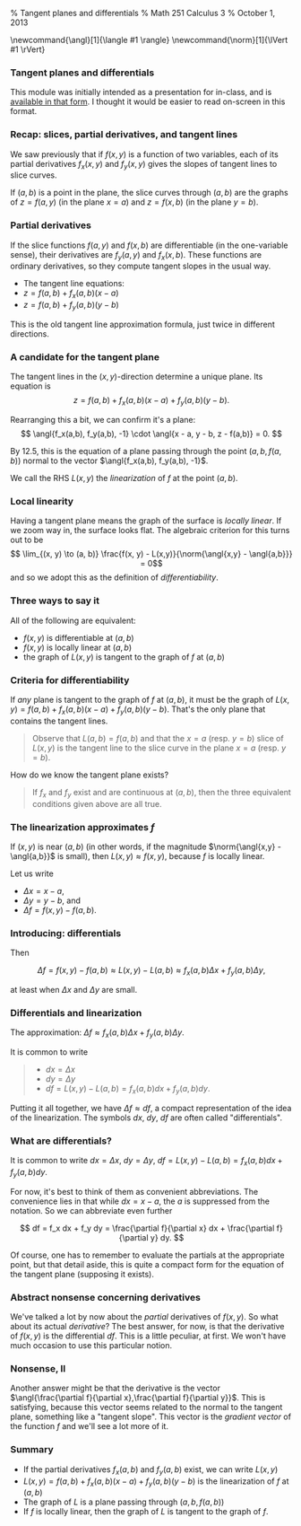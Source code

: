 % Tangent planes and differentials
% Math 251 Calculus 3
% October 1, 2013

\newcommand{\angl}[1]{\langle #1 \rangle}
\newcommand{\norm}[1]{\lVert #1 \rVert}

### Tangent planes and differentials

This module was initially intended as a presentation for in-class, and is [available in that form][d07]. I thought it would be easier to read on-screen in this format.

### Recap: slices, partial derivatives, and tangent lines

We saw previously that if $f(x,y)$ is a function of two variables, each of its partial derivatives $f_x(x,y)$ and $f_y(x,y)$ gives the slopes of tangent lines to slice curves.

If $(a, b)$ is a point in the plane, the slice curves through $(a,b)$ are the graphs of $z = f(a, y)$ (in the plane $x = a$) and $z = f(x, b)$ (in the plane $y = b$).

### Partial derivatives

If the slice functions $f(a, y)$ and $f(x,b)$ are differentiable (in the one-variable sense), their derivatives are $f_y(a,y)$ and $f_x(x,b)$. These functions are ordinary derivatives, so they compute tangent slopes in the usual way.

- The tangent line equations: 
- $z = f(a, b) + f_x(a,b)(x - a)$
- $z = f(a, b) + f_y(a,b)(y - b)$

This is the old tangent line approximation formula, just twice in different directions.

### A candidate for the tangent plane

The tangent lines in the $(x,y)$-direction determine a unique plane. Its equation is
$$ z = f(a,b) + f_x(a,b)(x-a) + f_y(a,b)(y - b). $$

Rearranging this a bit, we can confirm it's a plane:
$$ \angl{f_x(a,b), f_y(a,b), -1} \cdot \angl{x - a, y - b, z - f(a,b)} = 0. $$

By 12.5, this is the equation of a plane passing through the point $(a, b, f(a, b))$ normal to the vector $\angl{f_x(a,b), f_y(a,b), -1}$.

We call the RHS $L(x,y)$ the *linearization* of $f$ at the point $(a,b)$.

### Local linearity 

Having a tangent plane means the graph of the surface is *locally linear*. If we zoom way in, the surface looks flat. The algebraic criterion for this turns out to be
$$ \lim_{(x, y) \to (a, b)} \frac{f(x, y) - L(x,y)}{\norm{\angl{x,y} - \angl{a,b}}} = 0$$
and so we adopt this as the definition of *differentiability*.

### Three ways to say it

All of the following are equivalent:

- $f(x,y)$ is differentiable at $(a,b)$
- $f(x,y)$ is locally linear at $(a,b)$
- the graph of $L(x,y)$ is tangent to the graph of $f$ at $(a,b)$

### Criteria for differentiability

If *any* plane is tangent to the graph of $f$ at $(a,b)$, it must be the graph of $L(x,y) = f(a,b) + f_x(a,b)(x-a) + f_y(a,b)(y - b)$. That's the only plane that contains the tangent lines.

> Observe that $L(a, b) = f(a, b)$ and that the $x = a$ (resp. $y = b$) slice of $L(x,y)$ is the tangent line to the slice curve in the plane $x = a$ (resp. $y = b$).

How do we know the tangent plane exists?

> If $f_x$ and $f_y$ exist and are continuous at $(a,b)$, then the three equivalent conditions given above are all true.

### The linearization approximates $f$

If $(x,y)$ is near $(a,b)$ (in other words, if the magnitude $\norm{\angl{x,y} - \angl{a,b}}$ is small), then $L(x,y) \approx f(x,y)$, because $f$ is locally linear.

Let us write 

- $\Delta x = x - a$, 
- $\Delta y = y - b$, and 
- $\Delta f = f(x,y) - f(a,b)$. 

### Introducing: differentials

Then 

$$
\Delta f = f(x,y) - f(a,b) 
          \approx L(x,y) - L(a, b)
          \approx f_x(a,b)\Delta x + f_y(a,b) \Delta y, 
$$

at least when $\Delta x$ and $\Delta y$ are small.

### Differentials and linearization

The approximation: $\Delta f \approx f_x(a,b) \Delta x + f_y(a,b) \Delta y$.

It is common to write 

> - $dx = \Delta x$ 
> - $dy = \Delta y$ 
> - $df = L(x,y) - L(a,b) = f_x(a,b) dx + f_y(a,b) dy$. 

Putting it all together, we have $\Delta f \approx df$, a compact representation of the idea of the linearization. The symbols $dx$, $dy$, $df$ are often called "differentials".

### What are differentials?

It is common to write $dx = \Delta x$, $dy = \Delta y$, $df = L(x,y) - L(a,b) = f_x(a,b) dx + f_y(a,b) dy$.

For now, it's best to think of them as convenient abbreviations. The convenience lies in that while $dx = x-a$, the $a$ is suppressed from the notation. So we can abbreviate even further

$$ df = f_x dx + f_y dy = \frac{\partial f}{\partial x} dx + \frac{\partial f}{\partial y} dy. $$

Of course, one has to remember to evaluate the partials at the appropriate point, but that detail aside, this is quite a compact form for the equation of the tangent plane (supposing it exists).

### Abstract nonsense concerning derivatives

We've talked a lot by now about the *partial* derivatives of $f(x,y)$. So what about its actual *derivative*? The best answer, for now, is that the derivative of $f(x,y)$ is the differential $df$. This is a little peculiar, at first. We won't have much occasion to use this particular notion.

### Nonsense, II

Another answer might be that the derivative is the vector $\angl{\frac{\partial f}{\partial x},\frac{\partial f}{\partial y}}$. This is satisfying, because this vector seems related to the normal to the tangent plane, something like a "tangent slope". This vector is the *gradient vector* of the function $f$ and we'll see a lot more of it.

### Summary

- If the partial derivatives $f_x(a,b)$ and $f_y(a,b)$ exist, we can write $L(x,y)$
- $L(x,y) = f(a,b) + f_x(a,b)(x-a) + f_y(a,b)(y-b)$ is the linearization of $f$ at $(a,b)$
- The graph of $L$ is a plane passing through $(a,b,f(a,b))$
- If $f$ is locally linear, then the graph of $L$ is tangent to the graph of $f$.

[d07]: ../../decks/07/Deck.pdf
